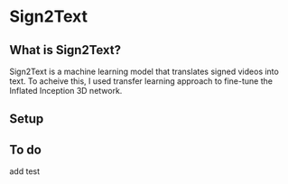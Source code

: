 # Sign2Text

## What is Sign2Text?
Sign2Text is a machine learning model that translates signed videos into text. To acheive this, I used transfer learning approach to fine-tune the Inflated Inception 3D network.  

## Setup


## To do

add test


